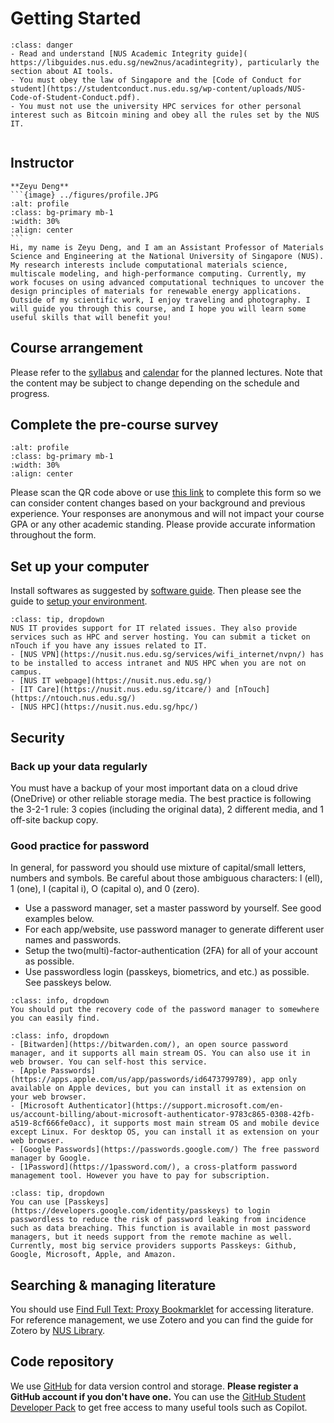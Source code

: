 # Getting Started
````{admonition} **Academic Integrity**
:class: danger
- Read and understand [NUS Academic Integrity guide](
https://libguides.nus.edu.sg/new2nus/acadintegrity), particularly the section about AI tools.
- You must obey the law of Singapore and the [Code of Conduct for student](https://studentconduct.nus.edu.sg/wp-content/uploads/NUS-Code-of-Student-Conduct.pdf). 
- You must not use the university HPC services for other personal interest such as Bitcoin mining and obey all the rules set by the NUS IT.  


````

## Instructor
````{card}
**Zeyu Deng**
```{image} ../figures/profile.JPG
:alt: profile
:class: bg-primary mb-1
:width: 30%
:align: center
```
Hi, my name is Zeyu Deng, and I am an Assistant Professor of Materials Science and Engineering at the National University of Singapore (NUS). My research interests include computational materials science, multiscale modeling, and high-performance computing. Currently, my work focuses on using advanced computational techniques to uncover the design principles of materials for renewable energy applications. Outside of my scientific work, I enjoy traveling and photography. I will guide you through this course, and I hope you will learn some useful skills that will benefit you!
````

## Course arrangement
Please refer to the [syllabus](syllabus.md) and [calendar](calendar.md) for the planned lectures. Note that the content may be subject to change depending on the schedule and progress.

## Complete the pre-course survey
```{image} ../figures/pre-course_survey.png
:alt: profile
:class: bg-primary mb-1
:width: 30%
:align: center
```
Please scan the QR code above or use [this link](https://forms.office.com/r/mUfEwsjP3E?origin=lprLink) to complete this form so we can consider content changes based on your background and previous experience. Your responses are anonymous and will not impact your course GPA or any other academic standing. Please provide accurate information throughout the form.

## Set up your computer
Install softwares as suggested by [software guide](software.md). Then please see the guide to [setup your environment](setup.md).

```{admonition} NUS IT
:class: tip, dropdown
NUS IT provides support for IT related issues. They also provide services such as HPC and server hosting. You can submit a ticket on nTouch if you have any issues related to IT.
- [NUS VPN](https://nusit.nus.edu.sg/services/wifi_internet/nvpn/) has to be installed to access intranet and NUS HPC when you are not on campus. 
- [NUS IT webpage](https://nusit.nus.edu.sg/)
- [IT Care](https://nusit.nus.edu.sg/itcare/) and [nTouch](https://ntouch.nus.edu.sg/)
- [NUS HPC](https://nusit.nus.edu.sg/hpc/)
```
## Security
### Back up your data regularly
You must have a backup of your most important data on a cloud drive (OneDrive) or other reliable storage media. The best practice is following the 3-2-1 rule: 3 copies (including the original data), 2 different media, and 1 off-site backup copy.

### Good practice for password 
In general, for password you should use mixture of capital/small letters, numbers and symbols. Be careful about those ambiguous characters: l (ell), 1 (one), I (capital i), O (capital o), and 0 (zero). 

- Use a password manager, set a master password by yourself. See good examples below.
- For each app/website, use password manager to generate different user names and passwords.
- Setup the two(multi)-factor-authentication (2FA) for all of your account as possible.
- Use passwordless login (passkeys, biometrics, and etc.) as possible. See passkeys below.

```{admonition} Recovery Code
:class: info, dropdown
You should put the recovery code of the password manager to somewhere you can easily find.
```

```{admonition} Examples of password manager
:class: info, dropdown
- [Bitwarden](https://bitwarden.com/), an open source password manager, and it supports all main stream OS. You can also use it in web browser. You can self-host this service.
- [Apple Passwords](https://apps.apple.com/us/app/passwords/id6473799789), app only available on Apple devices, but you can install it as extension on your web browser.
- [Microsoft Authenticator](https://support.microsoft.com/en-us/account-billing/about-microsoft-authenticator-9783c865-0308-42fb-a519-8cf666fe0acc), it supports most main stream OS and mobile device except Linux. For desktop OS, you can install it as extension on your web browser.
- [Google Passwords](https://passwords.google.com/) The free password manager by Google.
- [1Password](https://1password.com/), a cross-platform password management tool. However you have to pay for subscription.

```

```{admonition} Passkeys
:class: tip, dropdown
You can use [Passkeys](https://developers.google.com/identity/passkeys) to login passwordless to reduce the risk of password leaking from incidence such as data breaching. This function is available in most password managers, but it needs support from the remote machine as well. Currently, most big service providers supports Passkeys: Github, Google, Microsoft, Apple, and Amazon.
```

## Searching & managing literature
You should use [Find Full Text: Proxy Bookmarklet](https://libguides.nus.edu.sg/findfulltext/proxybookmark) for accessing literature. For reference management, we use Zotero and you can find the guide for Zotero by [NUS Library](https://libguides.nus.edu.sg/referencemanagement/zotero).

## Code repository

We use [GitHub](https://www.github.com) for data version control and storage. **Please register a GitHub account if you don't have one.** You can use the [GitHub Student Developer Pack](https://education.github.com/pack) to get free access to many useful tools such as Copilot.
